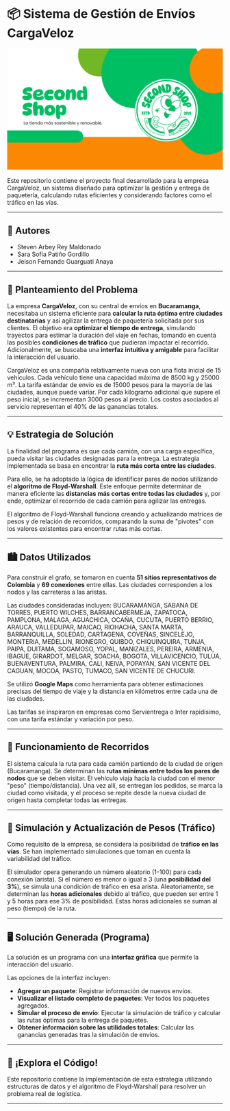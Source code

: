 # 📦 Sistema de Gestión de Envíos CargaVeloz

![Second Shop Logo/Banner Placeholder](https://github.com/JeiGeek/Proyecto_tienda/blob/master/Frontend/src/imagenes/20.jpg)

Este repositorio contiene el proyecto final desarrollado para la empresa CargaVeloz, un sistema diseñado para optimizar la gestión y entrega de paquetería, calculando rutas eficientes y considerando factores como el tráfico en las vías.

---

## 👥 Autores

*   Steven Arbey Rey Maldonado
*   Sara Sofia Patiño Gordillo
*   Jeison Fernando Guarguati Anaya

---

## 📝 Planteamiento del Problema

La empresa **CargaVeloz**, con su central de envíos en **Bucaramanga**, necesitaba un sistema eficiente para **calcular la ruta óptima entre ciudades destinatarias** y así agilizar la entrega de paquetería solicitada por sus clientes. El objetivo era **optimizar el tiempo de entrega**, simulando trayectos para estimar la duración del viaje en fechas, tomando en cuenta las posibles **condiciones de tráfico** que pudieran impactar el recorrido. Adicionalmente, se buscaba una **interfaz intuitiva y amigable** para facilitar la interacción del usuario.

CargaVeloz es una compañía relativamente nueva con una flota inicial de 15 vehículos. Cada vehículo tiene una capacidad máxima de 8500 kg y 25000 m³. La tarifa estándar de envío es de 15000 pesos para la mayoría de las ciudades, aunque puede variar. Por cada kilogramo adicional que supere el peso inicial, se incrementan 3000 pesos al precio. Los costos asociados al servicio representan el 40% de las ganancias totales.

---

## 💡 Estrategia de Solución

La finalidad del programa es que cada camión, con una carga específica, pueda visitar las ciudades designadas para la entrega. La estrategia implementada se basa en encontrar la **ruta más corta entre las ciudades**.

Para ello, se ha adoptado la lógica de identificar pares de nodos utilizando el **algoritmo de Floyd-Warshall**. Este enfoque permite determinar de manera eficiente las **distancias más cortas entre todas las ciudades** y, por ende, optimizar el recorrido de cada camión para agilizar las entregas.

El algoritmo de Floyd-Warshall funciona creando y actualizando matrices de pesos y de relación de recorridos, comparando la suma de "pivotes" con los valores existentes para encontrar rutas más cortas.

---

## 🏙️ Datos Utilizados

Para construir el grafo, se tomaron en cuenta **51 sitios representativos de Colombia** y **69 conexiones** entre ellas. Las ciudades corresponden a los nodos y las carreteras a las aristas.

Las ciudades consideradas incluyen: BUCARAMANGA, SABANA DE TORRES, PUERTO WILCHES, BARRANCABERMEJA, ZAPATOCA, PAMPLONA, MALAGA, AGUACHICA, OCAÑA, CUCUTA, PUERTO BERRIO, ARAUCA, VALLEDUPAR, MAICAO, RIOHACHA, SANTA MARTA, BARRANQUILLA, SOLEDAD, CARTAGENA, COVEÑAS, SINCELEJO, MONTERIA, MEDELLIN, RIONEGRO, QUIBDO, CHIQUINQUIRA, TUNJA, PAIPA, DUITAMA, SOGAMOSO, YOPAL, MANIZALES, PEREIRA, ARMENIA, IBAGUE, GIRARDOT, MELGAR, SOACHA, BOGOTA, VILLAVICENCIO, TULUA, BUENAVENTURA, PALMIRA, CALI, NEIVA, POPAYAN, SAN VICENTE DEL CAGUAN, MOCOA, PASTO, TUMACO, SAN VICENTE DE CHUCURI.

Se utilizó **Google Maps** como herramienta para obtener estimaciones precisas del tiempo de viaje y la distancia en kilómetros entre cada una de las ciudades.

Las tarifas se inspiraron en empresas como Servientrega o Inter rapidisimo, con una tarifa estándar y variación por peso.

---

## 🚚 Funcionamiento de Recorridos

El sistema calcula la ruta para cada camión partiendo de la ciudad de origen (Bucaramanga). Se determinan las **rutas mínimas entre todos los pares de nodos** que se deben visitar. El vehículo viaja hacia la ciudad con el menor "peso" (tiempo/distancia). Una vez allí, se entregan los pedidos, se marca la ciudad como visitada, y el proceso se repite desde la nueva ciudad de origen hasta completar todas las entregas.

---

## 🚦 Simulación y Actualización de Pesos (Tráfico)

Como requisito de la empresa, se considera la posibilidad de **tráfico en las vías**. Se han implementado simulaciones que toman en cuenta la variabilidad del tráfico.

El simulador opera generando un número aleatorio (1-100) para cada conexión (arista). Si el número es menor o igual a 3 (una **posibilidad del 3%**), se simula una condición de tráfico en esa arista. Aleatoriamente, se determinan las **horas adicionales** debido al tráfico, que pueden ser entre 1 y 5 horas para ese 3% de posibilidad. Estas horas adicionales se suman al peso (tiempo) de la ruta.

---

## 🖥️ Solución Generada (Programa)

La solución es un programa con una **interfaz gráfica** que permite la interacción del usuario.

Las opciones de la interfaz incluyen:
*   **Agregar un paquete**: Registrar información de nuevos envíos.
*   **Visualizar el listado completo de paquetes**: Ver todos los paquetes agregados.
*   **Simular el proceso de envío**: Ejecutar la simulación de tráfico y calcular las rutas óptimas para la entrega de paquetes.
*   **Obtener información sobre las utilidades totales**: Calcular las ganancias generadas tras la simulación de envíos.

---

## 🚀 ¡Explora el Código!

Este repositorio contiene la implementación de esta estrategia utilizando estructuras de datos y el algoritmo de Floyd-Warshall para resolver un problema real de logística.

---
